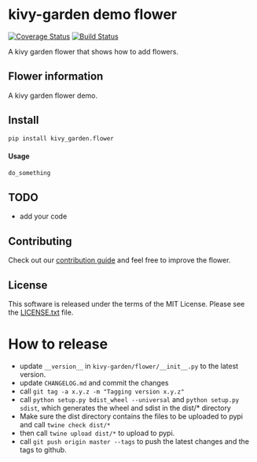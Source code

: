 kivy-garden demo flower
========================

[![Coverage Status](https://coveralls.io/repos/github/kivy-garden/flower/badge.svg?branch=master)](https://coveralls.io/github/kivy-garden/flower?branch=master)
[![Build Status](https://travis-ci.com/kivy-garden/flower.svg?branch=master)](https://travis-ci.com/kivy-garden/flower)

A kivy garden flower that shows how to add flowers.

Flower information
-------------------

A kivy garden flower demo.

Install
---------

```sh
pip install kivy_garden.flower
```

#### Usage

```py
do_something
```

TODO
-------

* add your code

Contributing
--------------

Check out our [contribution guide](CONTRIBUTING.md) and feel free to improve the flower.

License
---------

This software is released under the terms of the MIT License.
Please see the [LICENSE.txt](LICENSE.txt) file.

How to release
===============

* update `__version__` in `kivy-garden/flower/__init__.py` to the latest version.
* update `CHANGELOG.md` and commit the changes
* call `git tag -a x.y.z -m "Tagging version x.y.z"`
* call `python setup.py bdist_wheel --universal` and `python setup.py sdist`, which generates the wheel and sdist in the dist/* directory
* Make sure the dist directory contains the files to be uploaded to pypi and call `twine check dist/*`
* then call `twine upload dist/*` to upload to pypi.
* call `git push origin master --tags` to push the latest changes and the tags to github.
